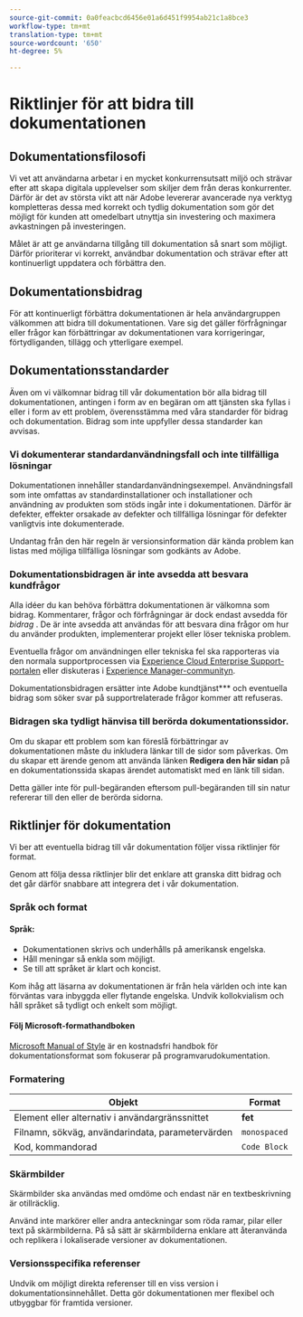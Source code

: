 ```yaml
---
source-git-commit: 0a0feacbcd6456e01a6d451f9954ab21c1a8bce3
workflow-type: tm+mt
translation-type: tm+mt
source-wordcount: '650'
ht-degree: 5%

---
```

# Riktlinjer för att bidra till dokumentationen

## Dokumentationsfilosofi

Vi vet att användarna arbetar i en mycket konkurrensutsatt miljö och strävar efter att skapa digitala upplevelser som skiljer dem från deras konkurrenter. Därför är det av största vikt att när Adobe levererar avancerade nya verktyg kompletteras dessa med korrekt och tydlig dokumentation som gör det möjligt för kunden att omedelbart utnyttja sin investering och maximera avkastningen på investeringen.

Målet är att ge användarna tillgång till dokumentation så snart som möjligt. Därför prioriterar vi korrekt, användbar dokumentation och strävar efter att kontinuerligt uppdatera och förbättra den.

## Dokumentationsbidrag

För att kontinuerligt förbättra dokumentationen är hela användargruppen välkommen att bidra till dokumentationen. Vare sig det gäller förfrågningar eller frågor kan förbättringar av dokumentationen vara korrigeringar, förtydliganden, tillägg och ytterligare exempel.

## Dokumentationsstandarder

Även om vi välkomnar bidrag till vår dokumentation bör alla bidrag till dokumentationen, antingen i form av en begäran om att tjänsten ska fyllas i eller i form av ett problem, överensstämma med våra standarder för bidrag och dokumentation. Bidrag som inte uppfyller dessa standarder kan avvisas.

### Vi dokumenterar standardanvändningsfall och inte tillfälliga lösningar

Dokumentationen innehåller standardanvändningsexempel. Användningsfall som inte omfattas av standardinstallationer och installationer och användning av produkten som stöds ingår inte i dokumentationen. Därför är defekter, effekter orsakade av defekter och tillfälliga lösningar för defekter vanligtvis inte dokumenterade.

Undantag från den här regeln är versionsinformation där kända problem kan listas med möjliga tillfälliga lösningar som godkänts av Adobe.

### Dokumentationsbidragen är inte avsedda att besvara kundfrågor

Alla idéer du kan behöva förbättra dokumentationen är välkomna som bidrag. Kommentarer, frågor och förfrågningar är dock endast avsedda för *bidrag* . De är inte avsedda att användas för att besvara dina frågor om hur du använder produkten, implementerar projekt eller löser tekniska problem.

Eventuella frågor om användningen eller tekniska fel ska rapporteras via den normala supportprocessen via [Experience Cloud Enterprise Support-portalen](https://helpx.adobe.com/se/contact/enterprise-support.ec.html) eller diskuteras i [Experience Manager-communityn](https://experienceleaguecommunities.adobe.com/t5/adobe-experience-manager/ct-p/adobe-experience-manager-community).

Dokumentationsbidragen ersätter inte Adobe kundtjänst*** och eventuella bidrag som söker svar på supportrelaterade frågor kommer att refuseras.

### Bidragen ska tydligt hänvisa till berörda dokumentationssidor.

Om du skapar ett problem som kan föreslå förbättringar av dokumentationen måste du inkludera länkar till de sidor som påverkas. Om du skapar ett ärende genom att använda länken **Redigera den här sidan** på en dokumentationssida skapas ärendet automatiskt med en länk till sidan.

Detta gäller inte för pull-begäranden eftersom pull-begäranden till sin natur refererar till den eller de berörda sidorna.

## Riktlinjer för dokumentation

Vi ber att eventuella bidrag till vår dokumentation följer vissa riktlinjer för format.

Genom att följa dessa riktlinjer blir det enklare att granska ditt bidrag och det går därför snabbare att integrera det i vår dokumentation.

### Språk och format

#### Språk:

* Dokumentationen skrivs och underhålls på amerikansk engelska.
* Håll meningar så enkla som möjligt.
* Se till att språket är klart och koncist.

Kom ihåg att läsarna av dokumentationen är från hela världen och inte kan förväntas vara inbyggda eller flytande engelska. Undvik kollokvialism och håll språket så tydligt och enkelt som möjligt.

#### Följ Microsoft-formathandboken

[Microsoft Manual of Style](https://docs.microsoft.com/en-us/style-guide/welcome/) är en kostnadsfri handbok för dokumentationsformat som fokuserar på programvarudokumentation.

### Formatering

| Objekt | Format |
| -------------------------------------------- | ---------------- |
| Element eller alternativ i användargränssnittet | **fet** |
| Filnamn, sökväg, användarindata, parametervärden | `monospaced` |
| Kod, kommandorad | ```Code Block``` |

### Skärmbilder

Skärmbilder ska användas med omdöme och endast när en textbeskrivning är otillräcklig.

Använd inte markörer eller andra anteckningar som röda ramar, pilar eller text på skärmbilderna. På så sätt är skärmbilderna enklare att återanvända och replikera i lokaliserade versioner av dokumentationen.

### Versionsspecifika referenser

Undvik om möjligt direkta referenser till en viss version i dokumentationsinnehållet. Detta gör dokumentationen mer flexibel och utbyggbar för framtida versioner.
